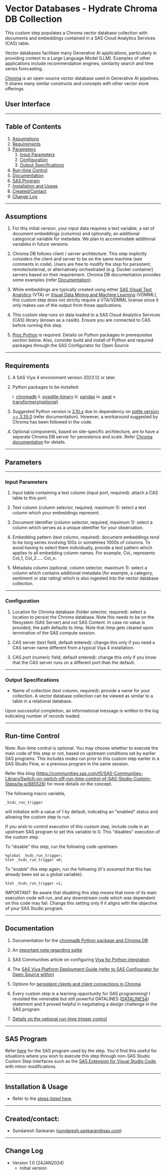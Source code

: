 # Vector Databases - Hydrate Chroma DB Collection

This custom step populates a Chroma vector database collection with documents and embeddings contained in a SAS Cloud Analytics Services (CAS) table.

Vector databases facilitate many Generative AI applications, particularly in providing context to a Large Language Model (LLM).  Examples of other applications include recommendation engines, similarity search and time series forecasting. 

[Chroma](https://www.trychroma.com/#) is an open-source vector database used in Generative AI pipelines.  It shares many similar constructs and concepts with other vector store offerings. 

## User Interface

----
## Table of Contents
1. [Assumptions](#assumptions)
2. [Requirements](#requirements)
3. [Parameters](#parameters)
   1. [Input Parameters](#input-parameters)
   2. [Configuration](#configuration)
   3. [Output Specifications](#output-specifications)
4. [Run-time Control](#run-time-control)
5. [Documentation](#documentation)
6. [SAS Program](#sas-program)
7. [Installation and Usage](#installation--usage)
8. [Created/Contact](#createdcontact)
9. [Change Log](#change-log)
----
## Assumptions

1.  For this initial version, your input data requires a text variable, a set of document embeddings (columns) and optionally, an additional categorical variable for metadata.  We plan to accommodate additional variables in future versions.

2.  Chroma DB follows client / server architecture.  This step implicitly considers the client and server to be on the same machine (see comments in code).  Users are free to modify the step for persistent, remote/external, or alternatively orchestrated (e.g. Docker container) servers based on their requirement.  Chroma DB documentation provides some examples (refer [Documentation](#documentation)).

3. While embeddings are typically created using either [SAS Visual Text Analytics](https://support.sas.com/en/software/visual-text-analytics-support.html) (VTA) or [Visual Data Mining and Machine Learning](https://www.sas.com/en_us/software/visual-data-mining-machine-learning.html) (VDMML), this custom step does not strictly require a VTA/VDMML license since it only makes use of the output from those applications.  

4.  This custom step runs on data loaded to a SAS Cloud Analytics Services (CAS) library (known as a caslib). Ensure you are connected to CAS before running this step. 

5. [Proc Python](https://communities.sas.com/t5/SAS-Communities-Library/Using-PROC-PYTHON-to-augment-your-SAS-programs/ta-p/812397) is required.  Details on Python packages in prerequisites section below.  Also, consider build and install of  Python and required packages through the SAS Configurator for Open Source

-----

## Requirements

1. A SAS Viya 4 environment version 2023.12 or later.

2. Python packages to be installed:

   i.   [chromadb](https://pypi.org/project/chromadb/)
   ii.  [pysqlite-binary](https://pypi.org/project/pysqlite-binary/)
   iii. [pandas](https://pypi.org/project/pandas/)
   iv.  [swat](https://pypi.org/project/swat/)
   v.   [transformers(optional) ](https://pypi.org/project/transformers/)

3. Suggested Python version is [3.10.x](https://www.python.org/downloads/release/python-3100/) due to dependency on [sqlite version >= 3.35.0](https://docs.trychroma.com/troubleshooting#sqlite) (refer documentation).  However, a workaround suggested by Chroma has been followed in the code.

4. Optional components, based on site-specific architecture, are to have a separate Chroma DB server for persistence and scale.  Refer [Chroma documentation](https://docs.trychroma.com/usage-guide) for details.

----
## Parameters
----
### Input Parameters

1. Input table containing a text column (input port, required): attach a CAS table to this port.

2. Text column (column selector, required, maximum 1): select a text column which your embeddings represent.

3.  Document identifier (column selector, required, maximum 1): select a column which serves as a unique identifier for your observation.

4. Embedding pattern (text column, required):  document embeddings tend to be long series involving 100s or sometimes 1000s of columns.  To avoid having to select them individually, provide a text pattern which applies to all embedding column names. For example,  Col_ represents Col_1, Col_2..... Col_n.

5. Metadata column (optional, column selector, maximum 1): select a column which contains additional metadata (for example, a category, sentiment or star rating) which is also ingested into the vector database collection.

----
### Configuration 

1. Location for Chroma database (folder selector, required): select a location to persist the Chroma database.  Note this needs to be on the filesystem (SAS Server) and not SAS Content.  In case no value is provided, the path defaults to /tmp.  Note that /tmp gets cleared upon termination of the SAS compute session. 

2. CAS server (text field, default entered): change this only if you need a CAS server name different from a typical Viya 4 installation.

3. CAS port (numeric field, default entered): change this only if you know that the CAS server runs on a different port than the default.

----
### Output Specifications

- Name of collection (text column, required): provide a name for your collection.  A vector database collection can be viewed as similar to a table in a relational database.

Upon successful completion, an informational message is written to the log indicating number of records loaded.

----
## Run-time Control

Note: Run-time control is optional.  You may choose whether to execute the main code of this step or not, based on upstream conditions set by earlier SAS programs.  This includes nodes run prior to this custom step earlier in a SAS Studio Flow, or a previous program in the same session.

Refer this blog (https://communities.sas.com/t5/SAS-Communities-Library/Switch-on-switch-off-run-time-control-of-SAS-Studio-Custom-Steps/ta-p/885526) for more details on the concept.

The following macro variable,
```sas
_hcdc_run_trigger
```

will initialize with a value of 1 by default, indicating an "enabled" status and allowing the custom step to run.

If you wish to control execution of this custom step, include code in an upstream SAS program to set this variable to 0.  This "disables" execution of the custom step.

To "disable" this step, run the following code upstream:

```sas
%global _hcdc_run_trigger;
%let _hcdc_run_trigger =0;
```

To "enable" this step again, run the following (it's assumed that this has already been set as a global variable):

```sas
%let _hcdc_run_trigger =1;
```


IMPORTANT: Be aware that disabling this step means that none of its main execution code will run, and any  downstream code which was dependent on this code may fail.  Change this setting only if it aligns with the objective of your SAS Studio program.

----
## Documentation

1. Documentation for the [chromadb Python package and Chroma DB](https://docs.trychroma.com)

2. An [important note regarding sqlite](https://docs.trychroma.com/troubleshooting#sqlite)

3. SAS Communities article on configuring [Viya for Python integration](https://communities.sas.com/t5/SAS-Communities-Library/Configuring-SAS-Viya-for-Python-Integration/ta-p/847459)

4. The [SAS Viya Platform Deployment Guide (refer to SAS Configurator for Open Source within)](https://go.documentation.sas.com/doc/en/itopscdc/default/itopssr/p1n66p7u2cm8fjn13yeggzbxcqqg.htm?fromDefault=#p19cpvrrjw3lurn135ih46tjm7oi) 

5.  Options for [persistent clients and client connections in Chroma](https://docs.trychroma.com/usage-guide)

6.  Every custom step is a learning opportunity for SAS programming!  I revisited the venerable but still powerful DATALINES ([DATALINES4](https://go.documentation.sas.com/doc/en/pgmsascdc/default/lestmtsref/p1mm9b070wj962n16q0v1d9uku5q.htm)) statement and it proved helpful in negotiating a design challenge in the SAS program. 

7. [Details on the optional run-time trigger control](https://communities.sas.com/t5/SAS-Communities-Library/Switch-on-switch-off-run-time-control-of-SAS-Studio-Custom-Steps/ta-p/885526)
----
## SAS Program

Refer [here](./extras/Vector_Databases_Hydrate_ChromaDB_Collection.sas) for the SAS program used by the step.  You'd find this useful for situations where you wish to execute this step through non-SAS Studio Custom Step interfaces such as the [SAS Extension for Visual Studio Code](https://github.com/sassoftware/vscode-sas-extension), with minor modifications. 

----
## Installation & Usage

- Refer to the [steps listed here](https://github.com/sassoftware/sas-studio-custom-steps#getting-started---making-a-custom-step-from-this-repository-available-in-sas-studio).

----
## Created/contact: 

- Sundaresh Sankaran (sundaresh.sankaran@sas.com)
----
## Change Log

* Version 1.0 (24JAN2024) 
    * Initial version